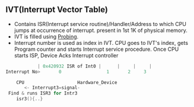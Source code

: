 ## IVT(Interrupt Vector Table)
- Contains ISR(Interrupt service routine)/Handler/Address to which CPU jumps at occurrence of interrupt. present in 1st 1K of physical memory.
- IVT is filled using [Probing](Probing_Hardware_Device.md).
- Interrupt number is used as index in IVT. CPU goes to IVT's index, gets Program counter and starts Interrupt service procedure. Once CPU starts ISP, Device Acks Interrupt controller
```c
            | 0x420932 ISR of Int0 |      |     |     |
Interrupt No>       0                 1       2     3

    CPU                    Hardware_Device
       <- Interrupt3=signal-
 Find & runs ISR3 for Intr3
    isr3(){..}
```
